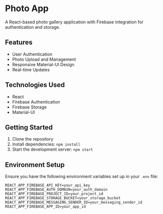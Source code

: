 # Photo App

A React-based photo gallery application with Firebase integration for authentication and storage.

## Features
- User Authentication
- Photo Upload and Management
- Responsive Material-UI Design
- Real-time Updates

## Technologies Used
- React
- Firebase Authentication
- Firebase Storage
- Material-UI

## Getting Started
1. Clone the repository
2. Install dependencies: `npm install`
3. Start the development server: `npm start`

## Environment Setup
Ensure you have the following environment variables set up in your `.env` file:
```
REACT_APP_FIREBASE_API_KEY=your_api_key
REACT_APP_FIREBASE_AUTH_DOMAIN=your_auth_domain
REACT_APP_FIREBASE_PROJECT_ID=your_project_id
REACT_APP_FIREBASE_STORAGE_BUCKET=your_storage_bucket
REACT_APP_FIREBASE_MESSAGING_SENDER_ID=your_messaging_sender_id
REACT_APP_FIREBASE_APP_ID=your_app_id
```
